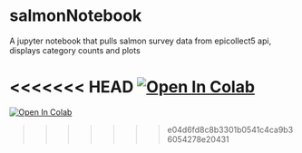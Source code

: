 # salmonNotebook

A jupyter notebook that pulls salmon survey data from epicollect5 api, displays category counts and plots

<<<<<<< HEAD
[![Open In Colab](https://colab.research.google.com/assets/colab-badge.svg)](https://colab.research.google.com/github/slfisco/salmonNotebook/blob/2020survey/salmonNotebook.ipynb)
=======
[![Open In Colab](https://colab.research.google.com/assets/colab-badge.svg)](https://colab.research.google.com/github/slfisco/salmonNotebook/blob/main/salmonNotebook.ipynb)
>>>>>>> e04d6fd8c8b3301b0541c4ca9b36054278e20431
